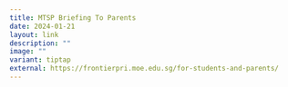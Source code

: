 ```yaml
---
title: MTSP Briefing To Parents
date: 2024-01-21
layout: link
description: ""
image: ""
variant: tiptap
external: https://frontierpri.moe.edu.sg/for-students-and-parents/
---
```

